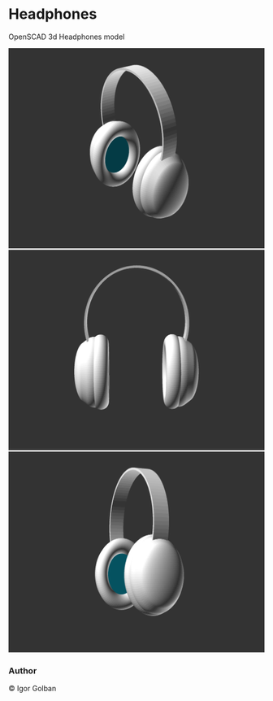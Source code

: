 # Headphones
OpenSCAD 3d Headphones model

<img src="headphones1.png" />
<img src="headphones2.png" />
<img src="headphones3.png" />


### Author
:copyright: Igor Golban
